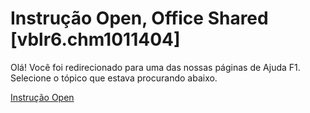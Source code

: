 
# Instrução Open, Office Shared [vblr6.chm1011404]

Olá! Você foi redirecionado para uma das nossas páginas de Ajuda F1. Selecione o tópico que estava procurando abaixo.

[Instrução Open](http://msdn.microsoft.com/library/359a24b9-6dbb-3648-0ce4-98ec38441ccf%28Office.15%29.aspx)
